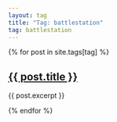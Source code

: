 ```yaml
---
layout: tag
title: "Tag: battlestation"
tag: battlestation 
---
```


{% for post in site.tags[tag] %}
<h2><a href="{{ post.url }}">{{ post.title }}</a></h2>
  <p>{{ post.excerpt }}</p>
{% endfor %}